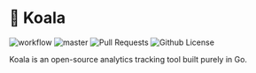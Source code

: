 # 🐨 Koala

![workflow](https://github.com/oabraham1/koala/actions/workflows/go.yml/badge.svg)
![master](https://img.shields.io/github/last-commit/oabraham1/koala/master)
![Pull Requests](https://img.shields.io/github/issues-pr/oabraham1/koala)
![Github License](https://img.shields.io/badge/License-Apache-green.svg)

Koala is an open-source analytics tracking tool built purely in Go.
